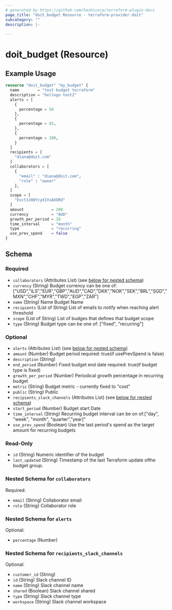 ```yaml
---
# generated by https://github.com/hashicorp/terraform-plugin-docs
page_title: "doit_budget Resource - terraform-provider-doit"
subcategory: ""
description: |-
  
---
```


# doit_budget (Resource)



## Example Usage

```terraform
resource "doit_budget" "my_budget" {
  name        = "test budget terraform"
  description = "hellogo test2"
  alerts = [
    {
      percentage = 50
    },
    {
      percentage = 85,
    },
    {
      percentage = 100,
    }
  ]
  recipients = [
    "diana@doit.com"
  ]
  collaborators = [
    {
      "email" : "diana@doit.com",
      "role" : "owner"
    },
  ]
  scope = [
    "Evct3J0DYcyXIVuAXORd"
  ]
  amount            = 200
  currency          = "AUD"
  growth_per_period = 10
  time_interval     = "month"
  type              = "recurring"
  use_prev_spend    = false
}
```

<!-- schema generated by tfplugindocs -->
## Schema

### Required

- `collaborators` (Attributes List) (see [below for nested schema](#nestedatt--collaborators))
- `currency` (String) Budget currency can be one of: ["USD","ILS","EUR","GBP","AUD","CAD","DKK","NOK","SEK","BRL","SGD","MXN","CHF","MYR","TWD","EGP","ZAR"]
- `name` (String) Name Budget Name
- `recipients` (List of String) List of emails to notify when reaching alert threshold
- `scope` (List of String) List of budges that defines that budget scope
- `type` (String) Budget type can be one of: ["fixed", "recurring"]

### Optional

- `alerts` (Attributes List) (see [below for nested schema](#nestedatt--alerts))
- `amount` (Number) Budget period required: true(if usePrevSpend is false)
- `description` (String)
- `end_period` (Number) Fixed budget end date required: true(if budget type is fixed)
- `growth_per_period` (Number) Periodical growth percentage in recurring budget
- `metric` (String) Budget metric  - currently fixed to "cost"
- `public` (String) Public
- `recipients_slack_channels` (Attributes List) (see [below for nested schema](#nestedatt--recipients_slack_channels))
- `start_period` (Number) Budget start Date
- `time_interval` (String) Recurring budget interval can be on of:["day", "week", "month", "quarter","year]"
- `use_prev_spend` (Boolean) Use the last period's spend as the target amount for recurring budgets

### Read-Only

- `id` (String) Numeric identifier of the budget
- `last_updated` (String) Timestamp of the last Terraform update ofthe budget group.

<a id="nestedatt--collaborators"></a>
### Nested Schema for `collaborators`

Required:

- `email` (String) Collaborator email
- `role` (String) Collaborator role


<a id="nestedatt--alerts"></a>
### Nested Schema for `alerts`

Optional:

- `percentage` (Number)


<a id="nestedatt--recipients_slack_channels"></a>
### Nested Schema for `recipients_slack_channels`

Optional:

- `customer_id` (String)
- `id` (String) Slack channel ID
- `name` (String) Slack channel name
- `shared` (Boolean) Slack channel shared
- `type` (String) Slack channel type
- `workspace` (String) Slack channel workspace
